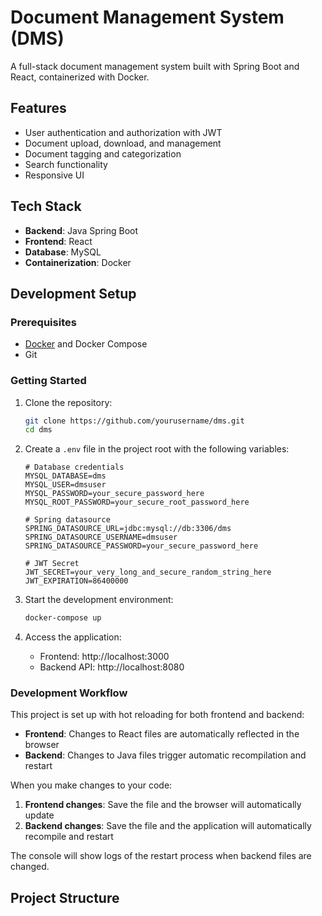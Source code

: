 # Document Management System (DMS)

A full-stack document management system built with Spring Boot and React, containerized with Docker.

## Features

- User authentication and authorization with JWT
- Document upload, download, and management
- Document tagging and categorization
- Search functionality
- Responsive UI

## Tech Stack

- **Backend**: Java Spring Boot
- **Frontend**: React
- **Database**: MySQL
- **Containerization**: Docker

## Development Setup

### Prerequisites

- [Docker](https://www.docker.com/products/docker-desktop/) and Docker Compose
- Git

### Getting Started

1. Clone the repository:

   ```bash
   git clone https://github.com/yourusername/dms.git
   cd dms
   ```

2. Create a `.env` file in the project root with the following variables:

   ```
   # Database credentials
   MYSQL_DATABASE=dms
   MYSQL_USER=dmsuser
   MYSQL_PASSWORD=your_secure_password_here
   MYSQL_ROOT_PASSWORD=your_secure_root_password_here

   # Spring datasource
   SPRING_DATASOURCE_URL=jdbc:mysql://db:3306/dms
   SPRING_DATASOURCE_USERNAME=dmsuser
   SPRING_DATASOURCE_PASSWORD=your_secure_password_here

   # JWT Secret
   JWT_SECRET=your_very_long_and_secure_random_string_here
   JWT_EXPIRATION=86400000
   ```

3. Start the development environment:

   ```bash
   docker-compose up
   ```

4. Access the application:
   - Frontend: http://localhost:3000
   - Backend API: http://localhost:8080

### Development Workflow

This project is set up with hot reloading for both frontend and backend:

- **Frontend**: Changes to React files are automatically reflected in the browser
- **Backend**: Changes to Java files trigger automatic recompilation and restart

When you make changes to your code:

1. **Frontend changes**: Save the file and the browser will automatically update
2. **Backend changes**: Save the file and the application will automatically recompile and restart

The console will show logs of the restart process when backend files are changed.

## Project Structure
